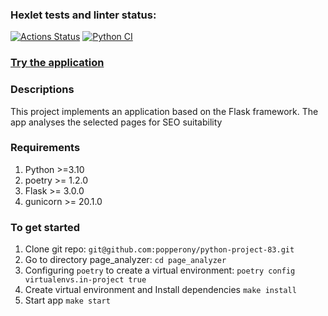### Hexlet tests and linter status:
[![Actions Status](https://github.com/popperony/python-project-83/actions/workflows/hexlet-check.yml/badge.svg)](https://github.com/popperony/python-project-83/actions)
[![Python CI](https://github.com/popperony/python-project-83/actions/workflows/python_ci.yml/badge.svg)](https://github.com/popperony/python-project-83/actions/workflows/Python_CI.yml)

### [Try the application](https://python-project-83-utn1.onrender.com/)

### Descriptions
This project implements an application based on the Flask framework. The app analyses the selected pages for SEO suitability

### Requirements
1. Python >=3.10
2. poetry >= 1.2.0
3. Flask >= 3.0.0
4. gunicorn >= 20.1.0


### To get started
1. Clone git repo:
  `git@github.com:popperony/python-project-83.git`
2. Go to directory page_analyzer:
  `cd page_analyzer`
3.  Configuring `poetry` to create a virtual environment:
  `poetry config virtualenvs.in-project true`
4.  Create virtual environment and Install dependencies
  `make install`
5. Start app 
  `make start`
